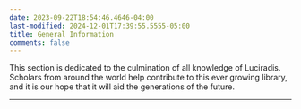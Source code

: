 ```yaml
---
date: 2023-09-22T18:54:46.4646-04:00
last-modified: 2024-12-01T17:39:55.5555-05:00
title: General Information
comments: false
---
```

This section is dedicated to the culmination of all knowledge of Luciradis. Scholars from around the world help contribute to this ever growing library, and it is our hope that it will aid the generations of the future.

---